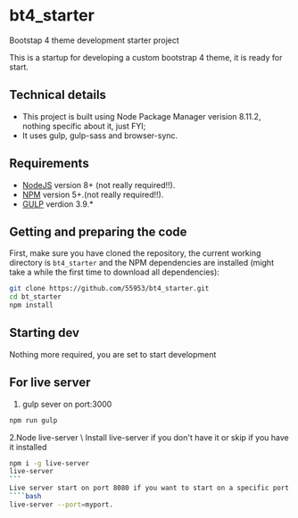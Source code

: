 # bt4_starter
Bootstap 4 theme development starter project

This is a startup for developing a custom bootstrap 4 theme, it is ready for start.

## Technical details

- This project is built using Node Package Manager verision 8.11.2, nothing specific about it, just FYI;
- It uses gulp, gulp-sass and browser-sync.

## Requirements

- [NodeJS](https://nodejs.org/) version 8+ (not really required!!).
- [NPM](https://www.npmjs.com/) version 5+.(not really required!!).
- [GULP](https://gulpjs.com/) verdion 3.9.*

## Getting and preparing the code

First, make sure you have cloned the repository, the current working directory is `bt4_starter` and the NPM dependencies are installed (might take a while the first time to download all dependencies):
```bash
git clone https://github.com/55953/bt4_starter.git
cd bt_starter
npm install
```
## Starting dev

Nothing more required, you are set to start development

## For live server

1. gulp sever on port:3000
````bash
npm run gulp
`````
2.Node live-server \ Install live-server if you don't have it or skip if you have it installed
````bash
npm i -g live-server
live-server
```
Live server start on port 8080 if you want to start on a specific port 
````bash
live-server --port=myport.

 
